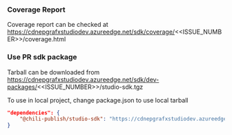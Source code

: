 ### Coverage Report
Coverage report can be checked at https://cdnepgrafxstudiodev.azureedge.net/sdk/coverage/<<ISSUE_NUMBER>>/coverage.html

### Use PR sdk package
Tarball can be downloaded from https://cdnepgrafxstudiodev.azureedge.net/sdk/dev-packages/<<ISSUE_NUMBER>>/studio-sdk.tgz

To use in local project, change package.json to use local tarball

```json
"dependencies": {
    "@chili-publish/studio-sdk": "https://cdnepgrafxstudiodev.azureedge.net/sdk/dev-packages/<<ISSUE_NUMBER>>/studio-sdk.tgz"
}
```